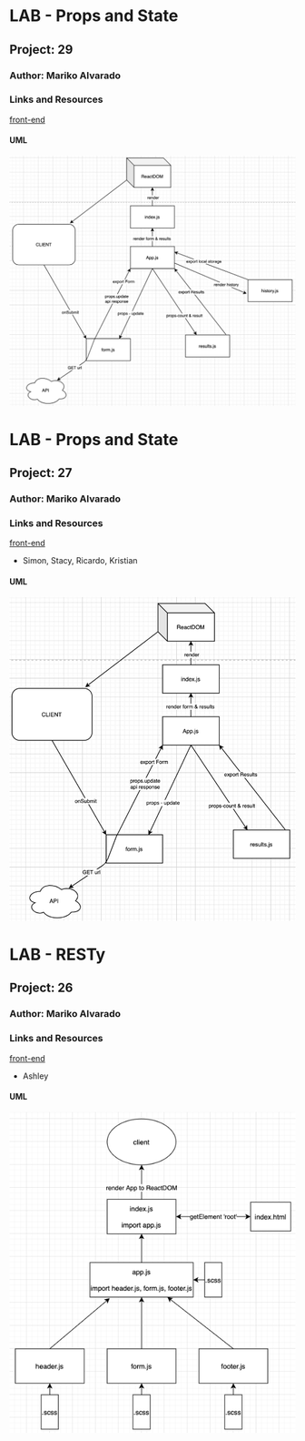 # LAB - Props and State

## Project: 29

### Author: Mariko Alvarado

### Links and Resources

[front-end](https://mariko-401-advancedjs.github.io/RESTy/)

#### UML
![uml](uml29.png)

# LAB - Props and State

## Project: 27

### Author: Mariko Alvarado

### Links and Resources

[front-end](https://mariko-401-advancedjs.github.io/RESTy/)

-  Simon, Stacy, Ricardo, Kristian

#### UML

![uml](uml27.png)

# LAB - RESTy

## Project: 26

### Author: Mariko Alvarado

### Links and Resources

[front-end](http://localhost:3000/?method=post)

-  Ashley

#### UML

![uml](uml.png)




